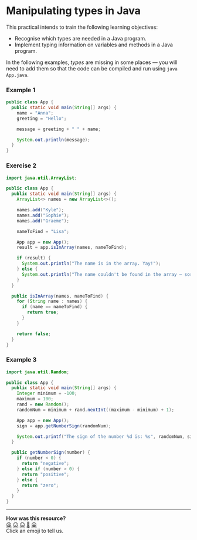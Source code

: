 # Manipulating types in Java

This practical intends to train the following learning objectives:
  * Recognise which types are needed in a Java program.
  * Implement typing information on variables and methods in a Java program.

In the following examples, *types* are missing in some places — you will need to add them so that the code can be compiled and run using `java App.java`.

### Example 1

```java
public class App {
  public static void main(String[] args) {
    name = "Anna";
    greeting = "Hello";

    message = greeting + " " + name;

    System.out.println(message);
  }
}
```

### Exercise 2

```java
import java.util.ArrayList;

public class App {
  public static void main(String[] args) {
    ArrayList<> names = new ArrayList<>();

    names.add("Kyle");
    names.add("Sophie");
    names.add("Graeme");

    nameToFind = "Lisa";

    App app = new App();
    result = app.isInArray(names, nameToFind);

    if (result) {
      System.out.println("The name is in the array. Yay!");
    } else {
      System.out.println("The name couldn't be found in the array — sorry...");
    }
  }

  public isInArray(names, nameToFind) {
    for (String name : names) {
      if (name == nameToFind) {
        return true;
      }
    }

    return false;
  } 
}
```

### Example 3

```java
import java.util.Random;

public class App {
  public static void main(String[] args) {
    Integer minimum = -100;
    maximum = 100;
    rand = new Random();
    randomNum = minimum + rand.nextInt((maximum - minimum) + 1);

    App app = new App();
    sign = app.getNumberSign(randomNum);

    System.out.printf("The sign of the number %d is: %s", randomNum, sign);
  }

  public getNumberSign(number) {
    if (number < 0) {
      return "negative";
    } else if (number > 0) {
      return "positive";
    } else {
      return "zero";
    }
  }
}
```


<!-- BEGIN GENERATED SECTION DO NOT EDIT -->

---

**How was this resource?**  
[😫](https://airtable.com/shrUJ3t7KLMqVRFKR?prefill_Repository=makersacademy%2Fjava-fundamentals-with-intellij&prefill_File=out%2Fproduction%2Fjava_fundamentals_with_intellij%2Fpracticals%2Ftyping%2FREADME.md&prefill_Sentiment=😫) [😕](https://airtable.com/shrUJ3t7KLMqVRFKR?prefill_Repository=makersacademy%2Fjava-fundamentals-with-intellij&prefill_File=out%2Fproduction%2Fjava_fundamentals_with_intellij%2Fpracticals%2Ftyping%2FREADME.md&prefill_Sentiment=😕) [😐](https://airtable.com/shrUJ3t7KLMqVRFKR?prefill_Repository=makersacademy%2Fjava-fundamentals-with-intellij&prefill_File=out%2Fproduction%2Fjava_fundamentals_with_intellij%2Fpracticals%2Ftyping%2FREADME.md&prefill_Sentiment=😐) [🙂](https://airtable.com/shrUJ3t7KLMqVRFKR?prefill_Repository=makersacademy%2Fjava-fundamentals-with-intellij&prefill_File=out%2Fproduction%2Fjava_fundamentals_with_intellij%2Fpracticals%2Ftyping%2FREADME.md&prefill_Sentiment=🙂) [😀](https://airtable.com/shrUJ3t7KLMqVRFKR?prefill_Repository=makersacademy%2Fjava-fundamentals-with-intellij&prefill_File=out%2Fproduction%2Fjava_fundamentals_with_intellij%2Fpracticals%2Ftyping%2FREADME.md&prefill_Sentiment=😀)  
Click an emoji to tell us.

<!-- END GENERATED SECTION DO NOT EDIT -->
